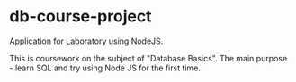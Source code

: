 # db-course-project

Application for Laboratory using NodeJS.

This is coursework on the subject of "Database Basics".
The main purpose - learn SQL and try using Node JS for the first time.

